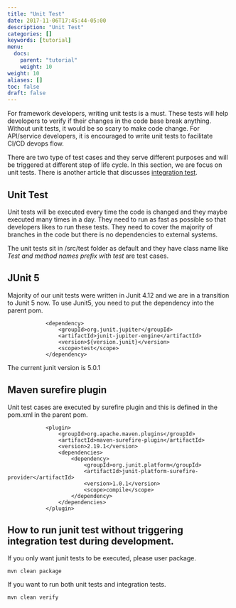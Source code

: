 ```yaml
---
title: "Unit Test"
date: 2017-11-06T17:45:44-05:00
description: "Unit Test"
categories: []
keywords: [tutorial]
menu:
  docs:
    parent: "tutorial"
    weight: 10
weight: 10
aliases: []
toc: false
draft: false
---
```


For framework developers, writing unit tests is a must. These tests will help developers
to verify if their changes in the code base break anything. Without unit tests, it would
be so scary to make code change. For API/service developers, it is encouraged to write
unit tests to facilitate CI/CD devops flow.

There are two type of test cases and they serve different purposes and will be triggered
at different step of life cycle. In this section, we are focus on unit tests. There is
another article that discusses [integration test](integration-test/).

## Unit Test

Unit tests will be executed every time the code is changed and they maybe executed many
times in a day. They need to run as fast as possible so that developers likes to run
these tests. They need to cover the majority of branches in the code but there is no
dependencies to external systems.

The unit tests sit in /src/test folder as default and they have class name like *Test and
method names prefix with test* are test cases.

## JUnit 5

Majority of our unit tests were written in Junit 4.12 and we are in a transition to Junit
5 now. To use Junit5, you need to put the dependency into the parent pom.

```
            <dependency>
                <groupId>org.junit.jupiter</groupId>
                <artifactId>junit-jupiter-engine</artifactId>
                <version>${version.junit}</version>
                <scope>test</scope>
            </dependency>

```

The current junit version is 5.0.1

## Maven surefire plugin

Unit test cases are executed by surefire plugin and this is defined in the pom.xml in
the parent pom.

```
            <plugin>
                <groupId>org.apache.maven.plugins</groupId>
                <artifactId>maven-surefire-plugin</artifactId>
                <version>2.19.1</version>
                <dependencies>
                    <dependency>
                        <groupId>org.junit.platform</groupId>
                        <artifactId>junit-platform-surefire-provider</artifactId>
                        <version>1.0.1</version>
                        <scope>compile</scope>
                    </dependency>
                </dependencies>
            </plugin>

```

## How to run junit test without triggering integration test during development.

If you only want junit tests to be executed, please user package.

```
mvn clean package
```


If you want to run both unit tests and integration tests.

```
mvn clean verify
```
